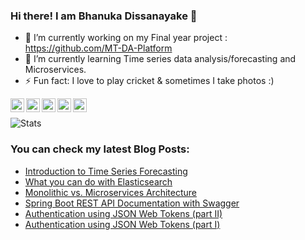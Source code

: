 ### Hi there! I am Bhanuka Dissanayake 👋

<!--
**bhanukad610/bhanukad610** is a ✨ _special_ ✨ repository because its `README.md` (this file) appears on your GitHub profile.

Here are some ideas to get you started:

- 🔭 I’m currently working on ...
- 🌱 I’m currently learning ...
- 👯 I’m looking to collaborate on ...
- 🤔 I’m looking for help with ...
- 💬 Ask me about ...
- 📫 How to reach me: ...
- 😄 Pronouns: ...
- ⚡ Fun fact: ...
-->

- 🔭 I’m currently working on my Final year project : https://github.com/MT-DA-Platform
- 🌱 I’m currently learning Time series data analysis/forecasting and Microservices.
- ⚡ Fun fact: I love to play cricket & sometimes I take photos :)


[<img align="left" alt="Osanda | LinkedIn" width="22px" src="https://cdn.jsdelivr.net/npm/simple-icons@v3/icons/linkedin.svg" />][linkedin]
[<img align="left" alt="Osanda | Medium" width="22px" src="https://cdn.jsdelivr.net/npm/simple-icons@v3/icons/medium.svg" />][medium]
[<img align="left" alt="Osanda | Facebook" width="22px" src="https://cdn.jsdelivr.net/npm/simple-icons@v3/icons/facebook.svg" />][facebook]
[<img align="left" alt="Osanda | Twitter" width="22px" src="https://cdn.jsdelivr.net/npm/simple-icons@v3/icons/twitter.svg" />][twitter]
[<img align="left" alt="Osanda | Instagram" width="22px" src="https://cdn.jsdelivr.net/npm/simple-icons@v3/icons/instagram.svg" />][instagram]

<p>&nbsp;</p>

![Stats](https://github-readme-stats.vercel.app/api?username=bhanukad610&show_icons=true&hide_border=true&count_private=true&include_all_commits=false&hide_title=true)

### You can check my latest Blog Posts:

<!-- MEDIUM:START -->
- [Introduction to Time Series Forecasting](https://towardsdatascience.com/introduction-to-time-series-forecasting-7e03c4bd83e0)
- [What you can do with Elasticsearch](https://medium.com/datadriveninvestor/what-you-can-do-with-elasticsearch-506aa147d939)
- [Monolithic vs. Microservices Architecture](https://levelup.gitconnected.com/monolithic-vs-microservices-architecture-b333c8754187)
- [Spring Boot REST API Documentation with Swagger](https://levelup.gitconnected.com/spring-boot-rest-api-documentation-with-swagger-cab4d865a15d)
- [Authentication using JSON Web Tokens (part II)](https://medium.com/javarevisited/authentication-using-json-web-tokens-part-ii-b21455692a0b)
- [Authentication using JSON Web Tokens (part I)](https://levelup.gitconnected.com/authentication-using-json-web-tokens-part-i-4f2eeaca22d7)
<!-- MEDIUM:END -->

[linkedin]: https://www.linkedin.com/in/bhanuka-dissanayake/
[medium]: https://medium.com/@bhanuka.16
[facebook]: https://www.facebook.com/bhanuka.dissanayake.9
[twitter]: https://twitter.com/bhanukad610
[instagram]: https://www.instagram.com/bhanuka_dissanayake_/
